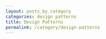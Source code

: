 ```yaml
---
layout: posts_by_category
categories: design patterns
title: Design Patterns
permalink: /category/design-patterns
---
```

